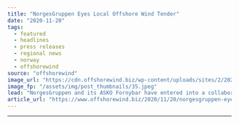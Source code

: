```yaml
---
title: "NorgesGruppen Eyes Local Offshore Wind Tender"
date: "2020-11-20"
tags: 
  - featured
  - headlines
  - press releases
  - regional news
  - norway
  - offshorewind
source: "offshorewind"
image_url: "https://cdn.offshorewind.biz/wp-content/uploads/sites/2/2020/11/20095051/Norwegian-Trio-Eyes-Local-Offshore-Wind-Tender.jpeg"
image_fp: "/assets/img/post_thumbnails/35.jpeg"
lead: "NorgesGruppen and its ASKO Fornybar have entered into a collaboration with Norseman Wind to"
article_url: "https://www.offshorewind.biz/2020/11/20/norgesgruppen-eyes-local-offshore-wind-tender/"
---
```


---
